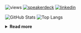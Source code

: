 ![views](https://komarev.com/ghpvc/?username=chck&color=blueviolet)
[![speakerdeck](https://img.shields.io/badge/Speaker_Deck-chck-8a2be2?style=flat-square&logo=speaker-deck)](https://speakerdeck.com/chck)
[![linkedin](https://img.shields.io/badge/LinkedIn-chck-8a2be2?style=flat-square&logo=linkedin)](https://www.linkedin.com/in/chck/)

<p align="left"> 
  <img alt="GitHub Stats" align="center" height="150" src="https://github-readme-stats-nine-umber-51.vercel.app/api?username=chck&count_private=true&show_icons=true&hide_title=true&theme=buefy" />
  <img alt="Top Langs" align="center" height="150" src="https://github-readme-stats-nine-umber-51.vercel.app/api/top-langs/?username=chck&layout=compact&count_private=true&show_icons=true&hide_title=true&theme=buefy" />
</p>

<details>
  <summary><b>Read more</b></summary>
  <br>

  <!--START_SECTION:waka-->
**🐱 My GitHub Data** 

> 📦 125.5 kB Used in GitHub's Storage 
 > 
> 🏆 363 Contributions in the Year 2025
 > 
> 💼 Opted to Hire
 > 
> 📜 133 Public Repositories 
 > 
> 🔑 24 Private Repositories 
 > 
**I'm a Night 🦉** 

```text
🌞 Morning                1274 commits        ████░░░░░░░░░░░░░░░░░░░░░   16.89 % 
🌆 Daytime                2284 commits        ████████░░░░░░░░░░░░░░░░░   30.29 % 
🌃 Evening                2114 commits        ███████░░░░░░░░░░░░░░░░░░   28.03 % 
🌙 Night                  1869 commits        ██████░░░░░░░░░░░░░░░░░░░   24.78 % 
```
📅 **I'm Most Productive on Thursday** 

```text
Monday                   1405 commits        █████░░░░░░░░░░░░░░░░░░░░   18.63 % 
Tuesday                  1132 commits        ████░░░░░░░░░░░░░░░░░░░░░   15.01 % 
Wednesday                1356 commits        ████░░░░░░░░░░░░░░░░░░░░░   17.98 % 
Thursday                 1680 commits        ██████░░░░░░░░░░░░░░░░░░░   22.28 % 
Friday                   807 commits         ███░░░░░░░░░░░░░░░░░░░░░░   10.70 % 
Saturday                 488 commits         ██░░░░░░░░░░░░░░░░░░░░░░░   06.47 % 
Sunday                   673 commits         ██░░░░░░░░░░░░░░░░░░░░░░░   08.92 % 
```


📊 **This Week I Spent My Time On** 

```text
💬 Programming Languages: 
Markdown                 2 hrs 3 mins        ██████████░░░░░░░░░░░░░░░   39.94 % 
Rust                     1 hr 59 mins        ██████████░░░░░░░░░░░░░░░   38.72 % 
TOML                     28 mins             ██░░░░░░░░░░░░░░░░░░░░░░░   09.15 % 
Git                      9 mins              █░░░░░░░░░░░░░░░░░░░░░░░░   03.23 % 
YAML                     6 mins              █░░░░░░░░░░░░░░░░░░░░░░░░   02.03 % 

🔥 Editors: 
VS Code                  2 hrs 14 mins       ███████████░░░░░░░░░░░░░░   43.57 % 
RustRover                2 hrs 8 mins        ██████████░░░░░░░░░░░░░░░   41.65 % 
Neovim                   31 mins             ███░░░░░░░░░░░░░░░░░░░░░░   10.12 % 
Zed                      13 mins             █░░░░░░░░░░░░░░░░░░░░░░░░   04.40 % 
PyCharm                  0 secs              ░░░░░░░░░░░░░░░░░░░░░░░░░   00.26 % 
```

**I Mostly Code in Python** 

```text
Python                   47 repos            █████████░░░░░░░░░░░░░░░░   34.31 % 
Jupyter Notebook         19 repos            ███░░░░░░░░░░░░░░░░░░░░░░   13.87 % 
Ruby                     11 repos            ██░░░░░░░░░░░░░░░░░░░░░░░   08.03 % 
Rust                     8 repos             █░░░░░░░░░░░░░░░░░░░░░░░░   05.84 % 
TypeScript               6 repos             █░░░░░░░░░░░░░░░░░░░░░░░░   04.38 % 
```



**Timeline**

![Lines of Code chart](https://raw.githubusercontent.com/chck/chck/main/assets/bar_graph.png)


 Last Updated on 2025-04-22 02:05 UTC
<!--END_SECTION:waka-->
</details>

